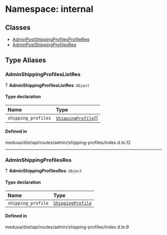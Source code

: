 # Namespace: internal

## Classes

- [AdminPostShippingProfilesProfileReq](../classes/internal-27.AdminPostShippingProfilesProfileReq.md)
- [AdminPostShippingProfilesReq](../classes/internal-27.AdminPostShippingProfilesReq.md)

## Type Aliases

### AdminShippingProfilesListRes

Ƭ **AdminShippingProfilesListRes**: `Object`

#### Type declaration

| Name | Type |
| :------ | :------ |
| `shipping_profiles` | [`ShippingProfile`](../classes/internal.ShippingProfile.md)[] |

#### Defined in

medusa/dist/api/routes/admin/shipping-profiles/index.d.ts:12

___

### AdminShippingProfilesRes

Ƭ **AdminShippingProfilesRes**: `Object`

#### Type declaration

| Name | Type |
| :------ | :------ |
| `shipping_profile` | [`ShippingProfile`](../classes/internal.ShippingProfile.md) |

#### Defined in

medusa/dist/api/routes/admin/shipping-profiles/index.d.ts:9

